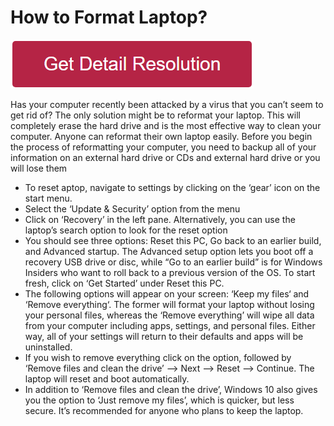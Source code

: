 # How to Format Laptop?

[![How to Format Laptop](redd.png)](https://github.com/tech-solve/how.to.format.laptop)


Has your computer recently been attacked by a virus that you can’t seem to get rid of? The only solution might be to reformat your laptop. This will completely erase the hard drive and is the most effective way to clean your computer.
Anyone can reformat their own laptop easily. Before you begin the process of reformatting your computer, you need to backup all of your information on an external hard drive or CDs and external hard drive or you will lose them

* To reset aptop, navigate to settings by clicking on the ‘gear’ icon on the start menu.
* Select the ‘Update & Security’ option from the menu
* Click on ‘Recovery’ in the left pane. Alternatively, you can use the laptop’s search option to look for the reset option
* You should see three options: Reset this PC, Go back to an earlier build, and Advanced startup. The Advanced setup option lets you boot off a recovery USB drive or disc, while “Go to an earlier build” is for Windows Insiders who want to roll back to a previous version of the OS. To start fresh, click on ‘Get Started’ under Reset this PC.
* The following options will appear on your screen: ‘Keep my files‘ and ‘Remove everything‘. The former will format your laptop without losing your personal files, whereas the ‘Remove everything’ will wipe all data from your computer including apps, settings, and personal files. Either way, all of your settings will return to their defaults and apps will be uninstalled. 
* If you wish to remove everything click on the option, followed by ‘Remove files and clean the drive’ –> Next –> Reset –> Continue. The laptop will reset and boot automatically.
* In addition to ‘Remove files and clean the drive’, Windows 10 also gives you the option to ‘Just remove my files’, which is quicker, but less secure. It’s recommended for anyone who plans to keep the laptop.
